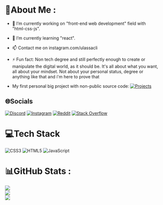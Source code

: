 # 💫About Me :
* 🔭 I’m currently working on "front-end web development" field with "html-css-js".
* 🌱 I’m currently learning "react".
* 📫 Contact me on instagram.com/ulassacli
* ⚡ Fun fact: Non tech degree and still perfectly enough to create or manipulate the digital world, as it should be. It's all about what you want, all about your mindset. Not about your personal status, degree or anything like that and i'm here to prove that

* My first personal big project with non-public source code: [![Projects](https://i.ibb.co/WKdNwsx/icons8-link-24.png)](https://codepen.io/solemensis)

## 🌐Socials
[![Discord](https://img.shields.io/badge/Discord-%237289DA.svg?logo=discord&logoColor=white)](https://discord.com/channels/Solemensis#5575) [![Instagram](https://img.shields.io/badge/Instagram-%23E4405F.svg?logo=Instagram&logoColor=white)](https://instagram.com/ulassacli) [![Reddit](https://img.shields.io/badge/Reddit-%23FF4500.svg?logo=Reddit&logoColor=white)](https://reddit.com/user/Clarityb27) [![Stack Overflow](https://img.shields.io/badge/-Stackoverflow-FE7A16?logo=stack-overflow&logoColor=white)](https://stackoverflow.com/users/17817556) 

# 💻Tech Stack
![CSS3](https://img.shields.io/badge/css3-%231572B6.svg?style=for-the-badge&logo=css3&logoColor=white) ![HTML5](https://img.shields.io/badge/html5-%23E34F26.svg?style=for-the-badge&logo=html5&logoColor=white) ![JavaScript](https://img.shields.io/badge/javascript-%23323330.svg?style=for-the-badge&logo=javascript&logoColor=%23F7DF1E)
# 📊GitHub Stats :
![](https://github-readme-stats.vercel.app/api?username=Solemensis&theme=vision-friendly-dark&hide_border=false&include_all_commits=false&count_private=true)<br/>
![](https://github-readme-streak-stats.herokuapp.com/?user=Solemensis&theme=vision-friendly-dark&hide_border=false)<br/>
![](https://github-readme-stats.vercel.app/api/top-langs/?username=Solemensis&theme=vision-friendly-dark&hide_border=false&include_all_commits=false&count_private=true&layout=compact)


